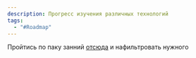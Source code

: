 ```yaml
---
description: Прогресс изучения различных технологий
tags:
  - "#Roadmap"
---
```




Пройтись по паку занний [отсюда](https://code.s3.yandex.net/MiddleFrontend/syllabus/syllabus.pdf) и нафильтровать нужного
